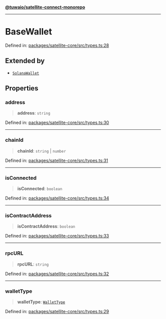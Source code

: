 [**@tuwaio/satellite-connect-monorepo**](../../../README.md)

***

# BaseWallet

Defined in: [packages/satellite-core/src/types.ts:28](https://github.com/TuwaIO/satellite-connect/blob/9d1ad32f8af8fc6063a3d0617e2ab1bd902762ad/packages/satellite-core/src/types.ts#L28)

## Extended by

- [`SolanaWallet`](SolanaWallet.md)

## Properties

### address

> **address**: `string`

Defined in: [packages/satellite-core/src/types.ts:30](https://github.com/TuwaIO/satellite-connect/blob/9d1ad32f8af8fc6063a3d0617e2ab1bd902762ad/packages/satellite-core/src/types.ts#L30)

***

### chainId

> **chainId**: `string` \| `number`

Defined in: [packages/satellite-core/src/types.ts:31](https://github.com/TuwaIO/satellite-connect/blob/9d1ad32f8af8fc6063a3d0617e2ab1bd902762ad/packages/satellite-core/src/types.ts#L31)

***

### isConnected

> **isConnected**: `boolean`

Defined in: [packages/satellite-core/src/types.ts:34](https://github.com/TuwaIO/satellite-connect/blob/9d1ad32f8af8fc6063a3d0617e2ab1bd902762ad/packages/satellite-core/src/types.ts#L34)

***

### isContractAddress

> **isContractAddress**: `boolean`

Defined in: [packages/satellite-core/src/types.ts:33](https://github.com/TuwaIO/satellite-connect/blob/9d1ad32f8af8fc6063a3d0617e2ab1bd902762ad/packages/satellite-core/src/types.ts#L33)

***

### rpcURL

> **rpcURL**: `string`

Defined in: [packages/satellite-core/src/types.ts:32](https://github.com/TuwaIO/satellite-connect/blob/9d1ad32f8af8fc6063a3d0617e2ab1bd902762ad/packages/satellite-core/src/types.ts#L32)

***

### walletType

> **walletType**: [`WalletType`](../enumerations/WalletType.md)

Defined in: [packages/satellite-core/src/types.ts:29](https://github.com/TuwaIO/satellite-connect/blob/9d1ad32f8af8fc6063a3d0617e2ab1bd902762ad/packages/satellite-core/src/types.ts#L29)
